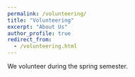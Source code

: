 ```yaml
---
permalink: /volunteering/
title: "Volunteering"
excerpt: "About Us"
author_profile: true
redirect_from: 
  - /volunteering.html
---
```


We volunteer during the spring semester.